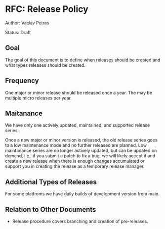 # RFC: Release Policy

Author: Vaclav Petras

Status: Draft

## Goal

The goal of this document is to define when releases should be created and what types releases should be created.

## Frequency

One major or minor release should be released once a year.
The may be multiple micro releases per year.

## Maitanance

We have only one actively updated, maintained, and supported release series.

Once a new major or minor version is released, the old release series goes to
a low maintenance mode and no further released are planned.
Low maintanance series are no longer actively updated, but can be updated on demand,
i.e., if you submit a patch to fix a bug, we will likely accept it and
create a new release when there is enough changes accumulated
or support you in creating the release as a temporary release manager.

## Additional Types of Releases

For some platfroms we have daily builds of development version from main.

## Relation to Other Documents

* Release procedure covers branching and creation of pre-releases.
